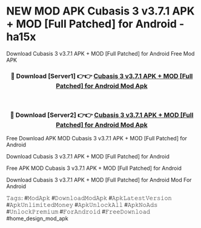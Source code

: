 # NEW MOD APK Cubasis 3 v3.7.1 APK + MOD [Full Patched] for Android - ha15x
Download Cubasis 3 v3.7.1 APK + MOD [Full Patched] for Android Free Mod APK

<div align="center">
<h3>🔴 Download [Server1] 👉👉 <a href="https://apk-comot.site?title=Cubasis_3_v3.7.1_APK_+_MOD_[Full_Patched]_for_Android">Cubasis 3 v3.7.1 APK + MOD [Full Patched] for Android Mod Apk</a></h3><br>

<h3>🔴 Download [Server2] 👉👉 <a href="https://apk-comot.site?title=Cubasis_3_v3.7.1_APK_+_MOD_[Full_Patched]_for_Android">Cubasis 3 v3.7.1 APK + MOD [Full Patched] for Android Mod Apk</a></h3>
</div>


Free Download APK MOD Cubasis 3 v3.7.1 APK + MOD [Full Patched] for Android

Download Cubasis 3 v3.7.1 APK + MOD [Full Patched] for Android 

Free APK MOD Cubasis 3 v3.7.1 APK + MOD [Full Patched] for Android 

Download Cubasis 3 v3.7.1 APK + MOD [Full Patched] for Android Mod For Android

𝚃𝚊𝚐𝚜: #𝙼𝚘𝚍𝙰𝚙𝚔 #𝙳𝚘𝚠𝚗𝚕𝚘𝚊𝚍𝙼𝚘𝚍𝙰𝚙𝚔 #𝙰𝚙𝚔𝙻𝚊𝚝𝚎𝚜𝚝𝚅𝚎𝚛𝚜𝚒𝚘𝚗 #𝙰𝚙𝚔𝚄𝚗𝚕𝚒𝚖𝚒𝚝𝚎𝚍𝙼𝚘𝚗𝚎𝚢 #𝙰𝚙𝚔𝚄𝚗𝚕𝚘𝚌𝚔𝙰𝚕𝚕 #𝙰𝚙𝚔𝙽𝚘𝙰𝚍𝚜 #𝚄𝚗𝚕𝚘𝚌𝚔𝙿𝚛𝚎𝚖𝚒𝚞𝚖 #𝙵𝚘𝚛𝙰𝚗𝚍𝚛𝚘𝚒𝚍 #𝙵𝚛𝚎𝚎𝙳𝚘𝚠𝚗𝚕𝚘𝚊𝚍 #home_design_mod_apk